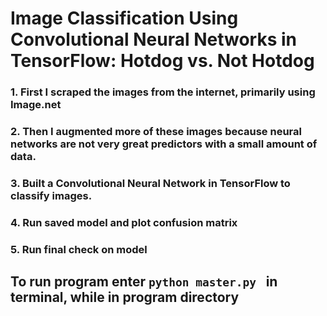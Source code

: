 # Image Classification Using Convolutional Neural Networks in TensorFlow: Hotdog vs. Not Hotdog

### 1. First I scraped the images from the internet, primarily using Image.net

### 2. Then I augmented more of these images because neural networks are not very great predictors with a small amount of data.

### 3. Built a Convolutional Neural Network in TensorFlow to classify images.

### 4. Run saved model and plot confusion matrix

### 5. Run final check on model


## To run program enter `python master.py ` in terminal, while in program directory
